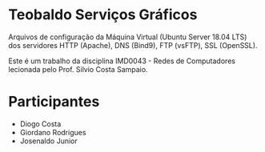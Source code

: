 # Teobaldo Serviços Gráficos
Arquivos de configuração da Máquina Virtual (Ubuntu Server 18.04 LTS) dos servidores HTTP (Apache), DNS (Bind9), FTP (vsFTP), SSL (OpenSSL).

Este é um trabalho da disciplina IMD0043 - Redes de Computadores lecionada pelo Prof. Silvio Costa Sampaio.

# Participantes
- Diogo Costa
- Giordano Rodrigues
- Josenaldo Junior
